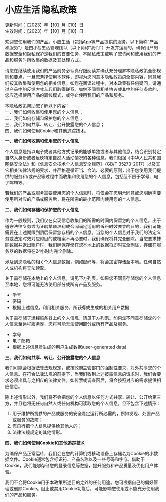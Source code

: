# 小应生活 隐私政策
更新时间：【2023】年【10】月【10】日  
生效时间：【2023】年【10】月【10】日

欢迎您使用我们的产品。小应生活（包括App等产品提供的服务，以下简称“产品和服务”）是由小应生活管理团队（以下简称“我们”）开发并运营的。确保用户的数据安全和隐私保护是我们的首要任务，本隐私政策载明了您访问和使用我们的产品和服务时所收集的数据及其处理方式。

请您在继续使用我们的产品前务必认真仔细阅读并确认充分理解本隐私政策全部规则和要点，一旦您选择使用本软件，即视为您同意本隐私政策的全部内容，同意我们按其收集和使用您的相关信息。如您在阅读过程中，对本政策有任何疑问，请通过产品中的反馈方式与我们取得联系。如您不同意相关协议或其中的任何条款的，您应选择使用产品的离线模式，或停止使用我们的产品和服务。

本隐私政策帮助您了解以下内容：  
一、我们如何收集和使用您的个人信息；  
二、我们如何存储和保护您的个人信息；  
三、我们如何共享、转让、公开披露您的个人信息；  
四、我们如何使用Cookie和其他追踪技术。

**一、我们如何收集和使用您的个人信息**

个人信息是指以电子或者其他方式记录的能够单独或者与其他信息，结合识别特定自然人身份或者反映特定自然人活动情况的各种信息。我们根据《中华人民共和国网络安全法》和《信息安全技术个人信息安全规范》（GB/T 35273-2017）以及其它相关法律法规的要求，并严格遵循正当、合法、必要的原则，出于您使用我们提供的服务和/或产品等过程中而收集和使用您的个人信息，包括但不限于学号、电子邮箱等。

若我们的产品或服务需要使用您的个人信息时，将仅会在您明示同意或您明确需要使用所对应的产品或服务后，将在所需的最小范围内使用您的个人信息。

**二、我们如何存储和保护您的个人信息**

作为一般规则，我们仅在实现信息收集目的所需的时间内保留您的个人信息。出于遵守法律义务或为证明某项权利或合同满足适用的诉讼时效要求的目的，我们可能需要在上述期限到期后保留您存档的个人信息。当您的个人信息对于我们的法定义务或法定时效对应的目的或档案不再必要时，我们确保将其完全删除。当您要求抹除数据并退出账户时，我们确保存储在您本地上的数据将即时完全删除，存储在服务器的数据将在24小时内完全删除。

涉及到您隐私的相关个人信息数据，例如密码等，将会加密存储至本地。任何自然人或机构将无法读取。

关于需存储在本地上的个人信息，请见下方列表。如果您不同意存储您的个人信息至本地，您将可能无法使用部分或所有产品及服务。
- 学号
- 密码
- 根据上述信息，利用相关服务，所获得或生成的相关用户数据

关于需存储于远程服务器上的个人信息，请见下方列表。如果您不同意存储您的个人信息至远程服务器，您将可能无法使用部分或所有产品及服务。
- 学号
- 电子邮箱
- 根据上述信息所生成的用户生成数据(user-generated data)

**三、我们如何共享、转让、公开披露您的个人信息**

我们可能会根据法律法规规定，或按政府主管部门的强制性要求，对外共享您的个人信息。在符合法律法规的前提下，当我们收到上述披露信息的请求时，我们会要求必须出具与之相应的法律文件，如传票或调查函后，将会按照对应的需求提供相应信息。

除上述情形以外，我们将不会把您的个人信息以任何方式共享、转让、公开给第三方，并且也将无任何自然人或任何机构可读取您的个人信息，但不包含下述情形：
1. 用于维护所提供的产品或服务的安全稳定运行所必需的，例如发现、处置产品或服务的故障；
2. 您自行把个人信息提供给其他人的；
3. 法律法规规定的其他情形。

**四、我们如何使用Cookie和其他追踪技术**

为确保产品正常运转，我们会在您的计算机或移动设备上存储名为Cookie的小数据文件。Cookie通常包含标识符、产品名称以及一些号码和字符。借助于Cookie，我们能够存储您的登录信息等数据，提升服务和产品质量及优化用户体验。

我们不会将Cookie用于本政策所述目的之外的任何用途。您可根据自己的偏好管理或删除Cookie。阻止或禁用Cookie功能后，可能影响您使用或不能充分使用我们的产品和服务。

